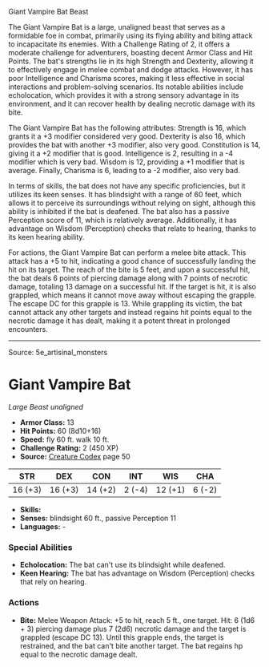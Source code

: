 <MonsterName/>Giant Vampire Bat</MonsterName>
<CreatureType/>Beast</CreatureType>

<summary>The Giant Vampire Bat is a large, unaligned beast that serves as a formidable foe in combat, primarily using its flying ability and biting attack to incapacitate its enemies. With a Challenge Rating of 2, it offers a moderate challenge for adventurers, boasting decent Armor Class and Hit Points. The bat's strengths lie in its high Strength and Dexterity, allowing it to effectively engage in melee combat and dodge attacks. However, it has poor Intelligence and Charisma scores, making it less effective in social interactions and problem-solving scenarios. Its notable abilities include echolocation, which provides it with a strong sensory advantage in its environment, and it can recover health by dealing necrotic damage with its bite.</summary>

<detail>

The Giant Vampire Bat has the following attributes: Strength is 16, which grants it a +3 modifier considered very good. Dexterity is also 16, which provides the bat with another +3 modifier, also very good. Constitution is 14, giving it a +2 modifier that is good. Intelligence is 2, resulting in a -4 modifier which is very bad. Wisdom is 12, providing a +1 modifier that is average. Finally, Charisma is 6, leading to a -2 modifier, also very bad. 

In terms of skills, the bat does not have any specific proficiencies, but it utilizes its keen senses. It has blindsight with a range of 60 feet, which allows it to perceive its surroundings without relying on sight, although this ability is inhibited if the bat is deafened. The bat also has a passive Perception score of 11, which is relatively average. Additionally, it has advantage on Wisdom (Perception) checks that relate to hearing, thanks to its keen hearing ability.

For actions, the Giant Vampire Bat can perform a melee bite attack. This attack has a +5 to hit, indicating a good chance of successfully landing the hit on its target. The reach of the bite is 5 feet, and upon a successful hit, the bat deals 6 points of piercing damage along with 7 points of necrotic damage, totaling 13 damage on a successful hit. If the target is hit, it is also grappled, which means it cannot move away without escaping the grapple. The escape DC for this grapple is 13. While grappling its victim, the bat cannot attack any other targets and instead regains hit points equal to the necrotic damage it has dealt, making it a potent threat in prolonged encounters.</detail>



---

Source: 5e_artisinal_monsters

# Giant Vampire Bat

*Large* *Beast* *unaligned*

- **Armor Class:** 13
- **Hit Points:** 60 (8d10+16)
- **Speed:** fly 60 ft. walk 10 ft.
- **Challenge Rating:** 2 (450 XP)
- **Source:** [Creature Codex](https://koboldpress.com/kpstore/product/creature-codex-for-5th-edition-dnd) page 50

| STR | DEX | CON | INT | WIS | CHA |
| --- | --- | --- | --- | --- | --- |
| 16 (+3) | 16 (+3) | 14 (+2) | 2 (-4) | 12 (+1) | 6 (-2) |

- **Skills:** 
- **Senses:** blindsight 60 ft., passive Perception 11
- **Languages:** -

### Special Abilities

- **Echolocation:** The bat can't use its blindsight while deafened.
- **Keen Hearing:** The bat has advantage on Wisdom (Perception) checks that rely on hearing.

### Actions

- **Bite:** Melee Weapon Attack: +5 to hit, reach 5 ft., one target. Hit: 6 (1d6 + 3) piercing damage plus 7 (2d6) necrotic damage and the target is grappled (escape DC 13). Until this grapple ends, the target is restrained, and the bat can't bite another target. The bat regains hp equal to the necrotic damage dealt.




